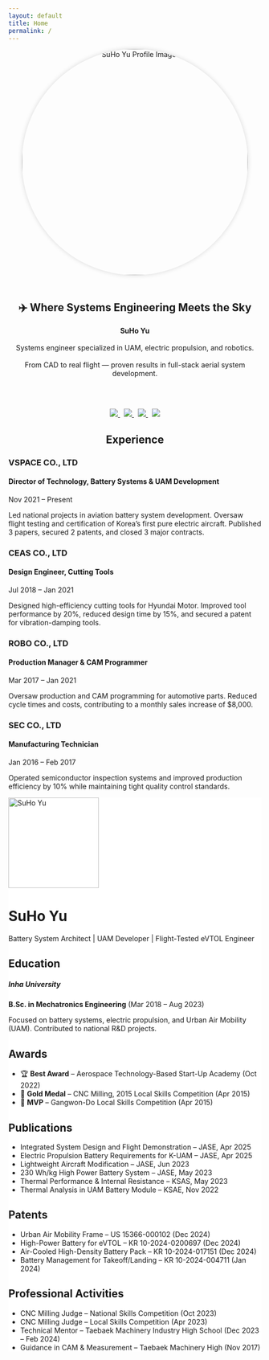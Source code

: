 ```yaml
---
layout: default
title: Home
permalink: /
---
```


<div style="text-align: center;">

<img src="{{ site.baseurl }}/assets/me.jpg" width="450" style="border-radius: 50%; box-shadow: 0 0 10px rgba(0,0,0,0.15); margin-bottom: 20px;" alt="SuHo Yu Profile Image" />

<h2>✈️ Where Systems Engineering Meets the Sky</h2>

<strong>SuHo Yu</strong>  
<br/>Systems engineer specialized in UAM, electric propulsion, and robotics.  
<br/>From CAD to real flight — proven results in full-stack aerial system development.

<br/><br/>

<a href="https://www.linkedin.com/in/suho-yu/" target="_blank">
  <img src="https://img.shields.io/badge/LinkedIn-suho--yu-blue?logo=linkedin" />
</a>
&nbsp;
<a href="https://www.youtube.com/@jenk5109" target="_blank">
  <img src="https://img.shields.io/badge/YouTube-jenk5109-red?logo=youtube" />
</a>
&nbsp;
<a href="https://github.com/yoosuho" target="_blank">
  <img src="https://img.shields.io/badge/GitHub-yoosuho-black?logo=github" />
</a>
&nbsp;
<a href="https://scholar.google.com/citations?user=cvCDydwAAAAJ&hl=en" target="_blank">
  <img src="https://img.shields.io/badge/Scholar-Google--Scholar-blueviolet?logo=google-scholar&logoColor=white" />
</a>

</div>



<!-- Font Awesome CSS for icons -->
<link rel="stylesheet" href="https://cdnjs.cloudflare.com/ajax/libs/font-awesome/6.4.0/css/all.min.css">

<!-- Main container -->

<h2 style="text-align: center;">Experience</h2>
<div class="timeline">
  <div class="timeline-container">
    <div class="timeline-icon"></div>
    <div class="timeline-content">
      <h3>VSPACE CO., LTD</h3>
      <h4>Director of Technology, Battery Systems & UAM Development</h4>
      <p>Nov 2021 – Present</p>
      <p>Led national projects in aviation battery system development. Oversaw flight testing and certification of Korea’s first pure electric aircraft. Published 3 papers, secured 2 patents, and closed 3 major contracts.</p>
    </div>
  </div>

  <div class="timeline-container">
    <div class="timeline-icon"></div>
    <div class="timeline-content">
      <h3>CEAS CO., LTD</h3>
      <h4>Design Engineer, Cutting Tools</h4>
      <p>Jul 2018 – Jan 2021</p>
      <p>Designed high-efficiency cutting tools for Hyundai Motor. Improved tool performance by 20%, reduced design time by 15%, and secured a patent for vibration-damping tools.</p>
    </div>
  </div>

  <div class="timeline-container">
    <div class="timeline-icon"></div>
    <div class="timeline-content">
      <h3>ROBO CO., LTD</h3>
      <h4>Production Manager & CAM Programmer</h4>
      <p>Mar 2017 – Jan 2021</p>
      <p>Oversaw production and CAM programming for automotive parts. Reduced cycle times and costs, contributing to a monthly sales increase of $8,000.</p>
    </div>
  </div>

  <div class="timeline-container">
    <div class="timeline-icon"></div>
    <div class="timeline-content">
      <h3>SEC CO., LTD</h3>
      <h4>Manufacturing Technician</h4>
      <p>Jan 2016 – Feb 2017</p>
      <p>Operated semiconductor inspection systems and improved production efficiency by 10% while maintaining tight quality control standards.</p>
    </div>
  </div>
</div>

<div class="container py-5 text-dark" style="background-color: #ffffff;">

  <!-- Profile Header with Image -->
  <div class="text-center mb-5">
    <img src="assets/profile.jpg" class="rounded-circle shadow" width="180" alt="SuHo Yu">
    <h1 class="mt-3">SuHo Yu</h1>
    <p class="lead">Battery System Architect | UAM Developer | Flight-Tested eVTOL Engineer</p>
    <p>
      <a href="https://github.com/yoosuho" class="me-2"><i class="fab fa-github fa-lg"></i></a>
      <a href="https://www.linkedin.com/in/suho-yu" class="me-2"><i class="fab fa-linkedin fa-lg"></i></a>
      <a href="https://www.youtube.com/@jenk5109" class="me-2"><i class="fab fa-youtube fa-lg"></i></a>
    </p>
  </div>

  <!-- Education Section -->
  <section class="mb-5">
    <h2 class="mb-3">Education</h2>
    <div class="bg-light p-4 rounded shadow-sm">
      <h5>Inha University</h5>
      <p class="mb-1"><strong>B.Sc. in Mechatronics Engineering</strong> (Mar 2018 – Aug 2023)</p>
      <p>Focused on battery systems, electric propulsion, and Urban Air Mobility (UAM). Contributed to national R&D projects.</p>
    </div>
  </section>

  <!-- Awards Section -->
  <section class="mb-5">
    <h2 class="mb-3">Awards</h2>
    <ul class="list-group shadow-sm">
      <li class="list-group-item">🏆 <strong>Best Award</strong> – Aerospace Technology-Based Start-Up Academy (Oct 2022)</li>
      <li class="list-group-item">🥇 <strong>Gold Medal</strong> – CNC Milling, 2015 Local Skills Competition (Apr 2015)</li>
      <li class="list-group-item">🌟 <strong>MVP</strong> – Gangwon-Do Local Skills Competition (Apr 2015)</li>
    </ul>
  </section>

  <!-- Publications Section -->
  <section class="mb-5">
    <h2 class="mb-3">Publications</h2>
    <ul class="list-group shadow-sm">
      <li class="list-group-item">Integrated System Design and Flight Demonstration – JASE, Apr 2025</li>
      <li class="list-group-item">Electric Propulsion Battery Requirements for K-UAM – JASE, Apr 2025</li>
      <li class="list-group-item">Lightweight Aircraft Modification – JASE, Jun 2023</li>
      <li class="list-group-item">230 Wh/kg High Power Battery System – JASE, May 2023</li>
      <li class="list-group-item">Thermal Performance & Internal Resistance – KSAS, May 2023</li>
      <li class="list-group-item">Thermal Analysis in UAM Battery Module – KSAE, Nov 2022</li>
    </ul>
  </section>

  <!-- Patents Section -->
  <section class="mb-5">
    <h2 class="mb-3">Patents</h2>
    <ul class="list-group shadow-sm">
      <li class="list-group-item">Urban Air Mobility Frame – US 15366-000102 (Dec 2024)</li>
      <li class="list-group-item">High-Power Battery for eVTOL – KR 10-2024-0200697 (Dec 2024)</li>
      <li class="list-group-item">Air-Cooled High-Density Battery Pack – KR 10-2024-017151 (Dec 2024)</li>
      <li class="list-group-item">Battery Management for Takeoff/Landing – KR 10-2024-004711 (Jan 2024)</li>
    </ul>
  </section>

  <!-- Professional Activities Section -->
  <section class="mb-5">
    <h2 class="mb-3">Professional Activities</h2>
    <ul class="list-group shadow-sm">
      <li class="list-group-item">CNC Milling Judge – National Skills Competition (Oct 2023)</li>
      <li class="list-group-item">CNC Milling Judge – Local Skills Competition (Apr 2023)</li>
      <li class="list-group-item">Technical Mentor – Taebaek Machinery Industry High School (Dec 2023 – Feb 2024)</li>
      <li class="list-group-item">Guidance in CAM & Measurement – Taebaek Machinery High (Nov 2017)</li>
    </ul>
  </section>

</div>

<!-- Sample Profile Image path: assets/profile.jpg -->
